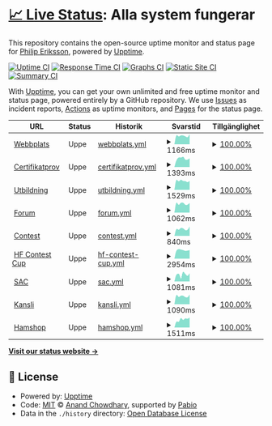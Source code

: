 # [📈 Live Status](https://phieri.github.io/upptime): <!--live status--> **Alla system fungerar**

This repository contains the open-source uptime monitor and status page for [Philip Eriksson](https://www.philiperiksson.se), powered by [Upptime](https://github.com/upptime/upptime).

[![Uptime CI](https://github.com/phieri/upptime/workflows/Uptime%20CI/badge.svg)](https://github.com/phieri/upptime/actions?query=workflow%3A%22Uptime+CI%22)
[![Response Time CI](https://github.com/phieri/upptime/workflows/Response%20Time%20CI/badge.svg)](https://github.com/phieri/upptime/actions?query=workflow%3A%22Response+Time+CI%22)
[![Graphs CI](https://github.com/phieri/upptime/workflows/Graphs%20CI/badge.svg)](https://github.com/phieri/upptime/actions?query=workflow%3A%22Graphs+CI%22)
[![Static Site CI](https://github.com/phieri/upptime/workflows/Static%20Site%20CI/badge.svg)](https://github.com/phieri/upptime/actions?query=workflow%3A%22Static+Site+CI%22)
[![Summary CI](https://github.com/phieri/upptime/workflows/Summary%20CI/badge.svg)](https://github.com/phieri/upptime/actions?query=workflow%3A%22Summary+CI%22)

With [Upptime](https://upptime.js.org), you can get your own unlimited and free uptime monitor and status page, powered entirely by a GitHub repository. We use [Issues](https://github.com/phieri/upptime/issues) as incident reports, [Actions](https://github.com/phieri/upptime/actions) as uptime monitors, and [Pages](https://phieri.github.io/upptime) for the status page.

<!--start: status pages-->
<!-- This summary is generated by Upptime (https://github.com/upptime/upptime) -->
<!-- Do not edit this manually, your changes will be overwritten -->
<!-- prettier-ignore -->
| URL | Status | Historik | Svarstid | Tillgänglighet |
| --- | ------ | ------- | ------------- | ------ |
| <img alt="" src="https://icons.duckduckgo.com/ip3/www.ssa.se.ico" height="13"> [Webbplats](https://www.ssa.se) | Uppe | [webbplats.yml](https://github.com/phieri/upptime/commits/HEAD/history/webbplats.yml) | <details><summary><img alt="Response time graph" src="./graphs/webbplats/response-time-week.png" height="20"> 1166ms</summary><br><a href="https://phieri.github.io/upptime/history/webbplats"><img alt="Svarstid 1141" src="https://img.shields.io/endpoint?url=https%3A%2F%2Fraw.githubusercontent.com%2Fphieri%2Fupptime%2FHEAD%2Fapi%2Fwebbplats%2Fresponse-time.json"></a><br><a href="https://phieri.github.io/upptime/history/webbplats"><img alt="24-hour response time 1293" src="https://img.shields.io/endpoint?url=https%3A%2F%2Fraw.githubusercontent.com%2Fphieri%2Fupptime%2FHEAD%2Fapi%2Fwebbplats%2Fresponse-time-day.json"></a><br><a href="https://phieri.github.io/upptime/history/webbplats"><img alt="7-day response time 1166" src="https://img.shields.io/endpoint?url=https%3A%2F%2Fraw.githubusercontent.com%2Fphieri%2Fupptime%2FHEAD%2Fapi%2Fwebbplats%2Fresponse-time-week.json"></a><br><a href="https://phieri.github.io/upptime/history/webbplats"><img alt="30-day response time 1146" src="https://img.shields.io/endpoint?url=https%3A%2F%2Fraw.githubusercontent.com%2Fphieri%2Fupptime%2FHEAD%2Fapi%2Fwebbplats%2Fresponse-time-month.json"></a><br><a href="https://phieri.github.io/upptime/history/webbplats"><img alt="1-year response time 1141" src="https://img.shields.io/endpoint?url=https%3A%2F%2Fraw.githubusercontent.com%2Fphieri%2Fupptime%2FHEAD%2Fapi%2Fwebbplats%2Fresponse-time-year.json"></a></details> | <details><summary><a href="https://phieri.github.io/upptime/history/webbplats">100.00%</a></summary><a href="https://phieri.github.io/upptime/history/webbplats"><img alt="Tillgänglighet 99.99%" src="https://img.shields.io/endpoint?url=https%3A%2F%2Fraw.githubusercontent.com%2Fphieri%2Fupptime%2FHEAD%2Fapi%2Fwebbplats%2Fuptime.json"></a><br><a href="https://phieri.github.io/upptime/history/webbplats"><img alt="24-hour uptime 100.00%" src="https://img.shields.io/endpoint?url=https%3A%2F%2Fraw.githubusercontent.com%2Fphieri%2Fupptime%2FHEAD%2Fapi%2Fwebbplats%2Fuptime-day.json"></a><br><a href="https://phieri.github.io/upptime/history/webbplats"><img alt="7-day uptime 100.00%" src="https://img.shields.io/endpoint?url=https%3A%2F%2Fraw.githubusercontent.com%2Fphieri%2Fupptime%2FHEAD%2Fapi%2Fwebbplats%2Fuptime-week.json"></a><br><a href="https://phieri.github.io/upptime/history/webbplats"><img alt="30-day uptime 99.96%" src="https://img.shields.io/endpoint?url=https%3A%2F%2Fraw.githubusercontent.com%2Fphieri%2Fupptime%2FHEAD%2Fapi%2Fwebbplats%2Fuptime-month.json"></a><br><a href="https://phieri.github.io/upptime/history/webbplats"><img alt="1-year uptime 99.99%" src="https://img.shields.io/endpoint?url=https%3A%2F%2Fraw.githubusercontent.com%2Fphieri%2Fupptime%2FHEAD%2Fapi%2Fwebbplats%2Fuptime-year.json"></a></details>
| <img alt="" src="https://icons.duckduckgo.com/ip3/examen.ssa.se.ico" height="13"> [Certifikatprov](https://examen.ssa.se) | Uppe | [certifikatprov.yml](https://github.com/phieri/upptime/commits/HEAD/history/certifikatprov.yml) | <details><summary><img alt="Response time graph" src="./graphs/certifikatprov/response-time-week.png" height="20"> 1393ms</summary><br><a href="https://phieri.github.io/upptime/history/certifikatprov"><img alt="Svarstid 1188" src="https://img.shields.io/endpoint?url=https%3A%2F%2Fraw.githubusercontent.com%2Fphieri%2Fupptime%2FHEAD%2Fapi%2Fcertifikatprov%2Fresponse-time.json"></a><br><a href="https://phieri.github.io/upptime/history/certifikatprov"><img alt="24-hour response time 1509" src="https://img.shields.io/endpoint?url=https%3A%2F%2Fraw.githubusercontent.com%2Fphieri%2Fupptime%2FHEAD%2Fapi%2Fcertifikatprov%2Fresponse-time-day.json"></a><br><a href="https://phieri.github.io/upptime/history/certifikatprov"><img alt="7-day response time 1393" src="https://img.shields.io/endpoint?url=https%3A%2F%2Fraw.githubusercontent.com%2Fphieri%2Fupptime%2FHEAD%2Fapi%2Fcertifikatprov%2Fresponse-time-week.json"></a><br><a href="https://phieri.github.io/upptime/history/certifikatprov"><img alt="30-day response time 1190" src="https://img.shields.io/endpoint?url=https%3A%2F%2Fraw.githubusercontent.com%2Fphieri%2Fupptime%2FHEAD%2Fapi%2Fcertifikatprov%2Fresponse-time-month.json"></a><br><a href="https://phieri.github.io/upptime/history/certifikatprov"><img alt="1-year response time 1188" src="https://img.shields.io/endpoint?url=https%3A%2F%2Fraw.githubusercontent.com%2Fphieri%2Fupptime%2FHEAD%2Fapi%2Fcertifikatprov%2Fresponse-time-year.json"></a></details> | <details><summary><a href="https://phieri.github.io/upptime/history/certifikatprov">100.00%</a></summary><a href="https://phieri.github.io/upptime/history/certifikatprov"><img alt="Tillgänglighet 100.00%" src="https://img.shields.io/endpoint?url=https%3A%2F%2Fraw.githubusercontent.com%2Fphieri%2Fupptime%2FHEAD%2Fapi%2Fcertifikatprov%2Fuptime.json"></a><br><a href="https://phieri.github.io/upptime/history/certifikatprov"><img alt="24-hour uptime 100.00%" src="https://img.shields.io/endpoint?url=https%3A%2F%2Fraw.githubusercontent.com%2Fphieri%2Fupptime%2FHEAD%2Fapi%2Fcertifikatprov%2Fuptime-day.json"></a><br><a href="https://phieri.github.io/upptime/history/certifikatprov"><img alt="7-day uptime 100.00%" src="https://img.shields.io/endpoint?url=https%3A%2F%2Fraw.githubusercontent.com%2Fphieri%2Fupptime%2FHEAD%2Fapi%2Fcertifikatprov%2Fuptime-week.json"></a><br><a href="https://phieri.github.io/upptime/history/certifikatprov"><img alt="30-day uptime 100.00%" src="https://img.shields.io/endpoint?url=https%3A%2F%2Fraw.githubusercontent.com%2Fphieri%2Fupptime%2FHEAD%2Fapi%2Fcertifikatprov%2Fuptime-month.json"></a><br><a href="https://phieri.github.io/upptime/history/certifikatprov"><img alt="1-year uptime 100.00%" src="https://img.shields.io/endpoint?url=https%3A%2F%2Fraw.githubusercontent.com%2Fphieri%2Fupptime%2FHEAD%2Fapi%2Fcertifikatprov%2Fuptime-year.json"></a></details>
| <img alt="" src="https://icons.duckduckgo.com/ip3/kurs.ssa.se.ico" height="13"> [Utbildning](https://kurs.ssa.se) | Uppe | [utbildning.yml](https://github.com/phieri/upptime/commits/HEAD/history/utbildning.yml) | <details><summary><img alt="Response time graph" src="./graphs/utbildning/response-time-week.png" height="20"> 1529ms</summary><br><a href="https://phieri.github.io/upptime/history/utbildning"><img alt="Svarstid 1149" src="https://img.shields.io/endpoint?url=https%3A%2F%2Fraw.githubusercontent.com%2Fphieri%2Fupptime%2FHEAD%2Fapi%2Futbildning%2Fresponse-time.json"></a><br><a href="https://phieri.github.io/upptime/history/utbildning"><img alt="24-hour response time 1470" src="https://img.shields.io/endpoint?url=https%3A%2F%2Fraw.githubusercontent.com%2Fphieri%2Fupptime%2FHEAD%2Fapi%2Futbildning%2Fresponse-time-day.json"></a><br><a href="https://phieri.github.io/upptime/history/utbildning"><img alt="7-day response time 1529" src="https://img.shields.io/endpoint?url=https%3A%2F%2Fraw.githubusercontent.com%2Fphieri%2Fupptime%2FHEAD%2Fapi%2Futbildning%2Fresponse-time-week.json"></a><br><a href="https://phieri.github.io/upptime/history/utbildning"><img alt="30-day response time 1280" src="https://img.shields.io/endpoint?url=https%3A%2F%2Fraw.githubusercontent.com%2Fphieri%2Fupptime%2FHEAD%2Fapi%2Futbildning%2Fresponse-time-month.json"></a><br><a href="https://phieri.github.io/upptime/history/utbildning"><img alt="1-year response time 1149" src="https://img.shields.io/endpoint?url=https%3A%2F%2Fraw.githubusercontent.com%2Fphieri%2Fupptime%2FHEAD%2Fapi%2Futbildning%2Fresponse-time-year.json"></a></details> | <details><summary><a href="https://phieri.github.io/upptime/history/utbildning">100.00%</a></summary><a href="https://phieri.github.io/upptime/history/utbildning"><img alt="Tillgänglighet 100.00%" src="https://img.shields.io/endpoint?url=https%3A%2F%2Fraw.githubusercontent.com%2Fphieri%2Fupptime%2FHEAD%2Fapi%2Futbildning%2Fuptime.json"></a><br><a href="https://phieri.github.io/upptime/history/utbildning"><img alt="24-hour uptime 100.00%" src="https://img.shields.io/endpoint?url=https%3A%2F%2Fraw.githubusercontent.com%2Fphieri%2Fupptime%2FHEAD%2Fapi%2Futbildning%2Fuptime-day.json"></a><br><a href="https://phieri.github.io/upptime/history/utbildning"><img alt="7-day uptime 100.00%" src="https://img.shields.io/endpoint?url=https%3A%2F%2Fraw.githubusercontent.com%2Fphieri%2Fupptime%2FHEAD%2Fapi%2Futbildning%2Fuptime-week.json"></a><br><a href="https://phieri.github.io/upptime/history/utbildning"><img alt="30-day uptime 100.00%" src="https://img.shields.io/endpoint?url=https%3A%2F%2Fraw.githubusercontent.com%2Fphieri%2Fupptime%2FHEAD%2Fapi%2Futbildning%2Fuptime-month.json"></a><br><a href="https://phieri.github.io/upptime/history/utbildning"><img alt="1-year uptime 100.00%" src="https://img.shields.io/endpoint?url=https%3A%2F%2Fraw.githubusercontent.com%2Fphieri%2Fupptime%2FHEAD%2Fapi%2Futbildning%2Fuptime-year.json"></a></details>
| <img alt="" src="https://icons.duckduckgo.com/ip3/forum.ssa.se.ico" height="13"> [Forum](https://forum.ssa.se) | Uppe | [forum.yml](https://github.com/phieri/upptime/commits/HEAD/history/forum.yml) | <details><summary><img alt="Response time graph" src="./graphs/forum/response-time-week.png" height="20"> 1062ms</summary><br><a href="https://phieri.github.io/upptime/history/forum"><img alt="Svarstid 1060" src="https://img.shields.io/endpoint?url=https%3A%2F%2Fraw.githubusercontent.com%2Fphieri%2Fupptime%2FHEAD%2Fapi%2Fforum%2Fresponse-time.json"></a><br><a href="https://phieri.github.io/upptime/history/forum"><img alt="24-hour response time 1257" src="https://img.shields.io/endpoint?url=https%3A%2F%2Fraw.githubusercontent.com%2Fphieri%2Fupptime%2FHEAD%2Fapi%2Fforum%2Fresponse-time-day.json"></a><br><a href="https://phieri.github.io/upptime/history/forum"><img alt="7-day response time 1062" src="https://img.shields.io/endpoint?url=https%3A%2F%2Fraw.githubusercontent.com%2Fphieri%2Fupptime%2FHEAD%2Fapi%2Fforum%2Fresponse-time-week.json"></a><br><a href="https://phieri.github.io/upptime/history/forum"><img alt="30-day response time 1069" src="https://img.shields.io/endpoint?url=https%3A%2F%2Fraw.githubusercontent.com%2Fphieri%2Fupptime%2FHEAD%2Fapi%2Fforum%2Fresponse-time-month.json"></a><br><a href="https://phieri.github.io/upptime/history/forum"><img alt="1-year response time 1060" src="https://img.shields.io/endpoint?url=https%3A%2F%2Fraw.githubusercontent.com%2Fphieri%2Fupptime%2FHEAD%2Fapi%2Fforum%2Fresponse-time-year.json"></a></details> | <details><summary><a href="https://phieri.github.io/upptime/history/forum">100.00%</a></summary><a href="https://phieri.github.io/upptime/history/forum"><img alt="Tillgänglighet 100.00%" src="https://img.shields.io/endpoint?url=https%3A%2F%2Fraw.githubusercontent.com%2Fphieri%2Fupptime%2FHEAD%2Fapi%2Fforum%2Fuptime.json"></a><br><a href="https://phieri.github.io/upptime/history/forum"><img alt="24-hour uptime 100.00%" src="https://img.shields.io/endpoint?url=https%3A%2F%2Fraw.githubusercontent.com%2Fphieri%2Fupptime%2FHEAD%2Fapi%2Fforum%2Fuptime-day.json"></a><br><a href="https://phieri.github.io/upptime/history/forum"><img alt="7-day uptime 100.00%" src="https://img.shields.io/endpoint?url=https%3A%2F%2Fraw.githubusercontent.com%2Fphieri%2Fupptime%2FHEAD%2Fapi%2Fforum%2Fuptime-week.json"></a><br><a href="https://phieri.github.io/upptime/history/forum"><img alt="30-day uptime 100.00%" src="https://img.shields.io/endpoint?url=https%3A%2F%2Fraw.githubusercontent.com%2Fphieri%2Fupptime%2FHEAD%2Fapi%2Fforum%2Fuptime-month.json"></a><br><a href="https://phieri.github.io/upptime/history/forum"><img alt="1-year uptime 100.00%" src="https://img.shields.io/endpoint?url=https%3A%2F%2Fraw.githubusercontent.com%2Fphieri%2Fupptime%2FHEAD%2Fapi%2Fforum%2Fuptime-year.json"></a></details>
| <img alt="" src="https://icons.duckduckgo.com/ip3/contest.ssa.se.ico" height="13"> [Contest](https://contest.ssa.se) | Uppe | [contest.yml](https://github.com/phieri/upptime/commits/HEAD/history/contest.yml) | <details><summary><img alt="Response time graph" src="./graphs/contest/response-time-week.png" height="20"> 840ms</summary><br><a href="https://phieri.github.io/upptime/history/contest"><img alt="Svarstid 831" src="https://img.shields.io/endpoint?url=https%3A%2F%2Fraw.githubusercontent.com%2Fphieri%2Fupptime%2FHEAD%2Fapi%2Fcontest%2Fresponse-time.json"></a><br><a href="https://phieri.github.io/upptime/history/contest"><img alt="24-hour response time 900" src="https://img.shields.io/endpoint?url=https%3A%2F%2Fraw.githubusercontent.com%2Fphieri%2Fupptime%2FHEAD%2Fapi%2Fcontest%2Fresponse-time-day.json"></a><br><a href="https://phieri.github.io/upptime/history/contest"><img alt="7-day response time 840" src="https://img.shields.io/endpoint?url=https%3A%2F%2Fraw.githubusercontent.com%2Fphieri%2Fupptime%2FHEAD%2Fapi%2Fcontest%2Fresponse-time-week.json"></a><br><a href="https://phieri.github.io/upptime/history/contest"><img alt="30-day response time 828" src="https://img.shields.io/endpoint?url=https%3A%2F%2Fraw.githubusercontent.com%2Fphieri%2Fupptime%2FHEAD%2Fapi%2Fcontest%2Fresponse-time-month.json"></a><br><a href="https://phieri.github.io/upptime/history/contest"><img alt="1-year response time 831" src="https://img.shields.io/endpoint?url=https%3A%2F%2Fraw.githubusercontent.com%2Fphieri%2Fupptime%2FHEAD%2Fapi%2Fcontest%2Fresponse-time-year.json"></a></details> | <details><summary><a href="https://phieri.github.io/upptime/history/contest">100.00%</a></summary><a href="https://phieri.github.io/upptime/history/contest"><img alt="Tillgänglighet 99.99%" src="https://img.shields.io/endpoint?url=https%3A%2F%2Fraw.githubusercontent.com%2Fphieri%2Fupptime%2FHEAD%2Fapi%2Fcontest%2Fuptime.json"></a><br><a href="https://phieri.github.io/upptime/history/contest"><img alt="24-hour uptime 100.00%" src="https://img.shields.io/endpoint?url=https%3A%2F%2Fraw.githubusercontent.com%2Fphieri%2Fupptime%2FHEAD%2Fapi%2Fcontest%2Fuptime-day.json"></a><br><a href="https://phieri.github.io/upptime/history/contest"><img alt="7-day uptime 100.00%" src="https://img.shields.io/endpoint?url=https%3A%2F%2Fraw.githubusercontent.com%2Fphieri%2Fupptime%2FHEAD%2Fapi%2Fcontest%2Fuptime-week.json"></a><br><a href="https://phieri.github.io/upptime/history/contest"><img alt="30-day uptime 99.96%" src="https://img.shields.io/endpoint?url=https%3A%2F%2Fraw.githubusercontent.com%2Fphieri%2Fupptime%2FHEAD%2Fapi%2Fcontest%2Fuptime-month.json"></a><br><a href="https://phieri.github.io/upptime/history/contest"><img alt="1-year uptime 99.99%" src="https://img.shields.io/endpoint?url=https%3A%2F%2Fraw.githubusercontent.com%2Fphieri%2Fupptime%2FHEAD%2Fapi%2Fcontest%2Fuptime-year.json"></a></details>
| <img alt="" src="https://icons.duckduckgo.com/ip3/hfcup.ssa.se.ico" height="13"> [HF Contest Cup](https://hfcup.ssa.se) | Uppe | [hf-contest-cup.yml](https://github.com/phieri/upptime/commits/HEAD/history/hf-contest-cup.yml) | <details><summary><img alt="Response time graph" src="./graphs/hf-contest-cup/response-time-week.png" height="20"> 2954ms</summary><br><a href="https://phieri.github.io/upptime/history/hf-contest-cup"><img alt="Svarstid 2978" src="https://img.shields.io/endpoint?url=https%3A%2F%2Fraw.githubusercontent.com%2Fphieri%2Fupptime%2FHEAD%2Fapi%2Fhf-contest-cup%2Fresponse-time.json"></a><br><a href="https://phieri.github.io/upptime/history/hf-contest-cup"><img alt="24-hour response time 3102" src="https://img.shields.io/endpoint?url=https%3A%2F%2Fraw.githubusercontent.com%2Fphieri%2Fupptime%2FHEAD%2Fapi%2Fhf-contest-cup%2Fresponse-time-day.json"></a><br><a href="https://phieri.github.io/upptime/history/hf-contest-cup"><img alt="7-day response time 2954" src="https://img.shields.io/endpoint?url=https%3A%2F%2Fraw.githubusercontent.com%2Fphieri%2Fupptime%2FHEAD%2Fapi%2Fhf-contest-cup%2Fresponse-time-week.json"></a><br><a href="https://phieri.github.io/upptime/history/hf-contest-cup"><img alt="30-day response time 2851" src="https://img.shields.io/endpoint?url=https%3A%2F%2Fraw.githubusercontent.com%2Fphieri%2Fupptime%2FHEAD%2Fapi%2Fhf-contest-cup%2Fresponse-time-month.json"></a><br><a href="https://phieri.github.io/upptime/history/hf-contest-cup"><img alt="1-year response time 2978" src="https://img.shields.io/endpoint?url=https%3A%2F%2Fraw.githubusercontent.com%2Fphieri%2Fupptime%2FHEAD%2Fapi%2Fhf-contest-cup%2Fresponse-time-year.json"></a></details> | <details><summary><a href="https://phieri.github.io/upptime/history/hf-contest-cup">100.00%</a></summary><a href="https://phieri.github.io/upptime/history/hf-contest-cup"><img alt="Tillgänglighet 99.61%" src="https://img.shields.io/endpoint?url=https%3A%2F%2Fraw.githubusercontent.com%2Fphieri%2Fupptime%2FHEAD%2Fapi%2Fhf-contest-cup%2Fuptime.json"></a><br><a href="https://phieri.github.io/upptime/history/hf-contest-cup"><img alt="24-hour uptime 100.00%" src="https://img.shields.io/endpoint?url=https%3A%2F%2Fraw.githubusercontent.com%2Fphieri%2Fupptime%2FHEAD%2Fapi%2Fhf-contest-cup%2Fuptime-day.json"></a><br><a href="https://phieri.github.io/upptime/history/hf-contest-cup"><img alt="7-day uptime 100.00%" src="https://img.shields.io/endpoint?url=https%3A%2F%2Fraw.githubusercontent.com%2Fphieri%2Fupptime%2FHEAD%2Fapi%2Fhf-contest-cup%2Fuptime-week.json"></a><br><a href="https://phieri.github.io/upptime/history/hf-contest-cup"><img alt="30-day uptime 97.33%" src="https://img.shields.io/endpoint?url=https%3A%2F%2Fraw.githubusercontent.com%2Fphieri%2Fupptime%2FHEAD%2Fapi%2Fhf-contest-cup%2Fuptime-month.json"></a><br><a href="https://phieri.github.io/upptime/history/hf-contest-cup"><img alt="1-year uptime 99.61%" src="https://img.shields.io/endpoint?url=https%3A%2F%2Fraw.githubusercontent.com%2Fphieri%2Fupptime%2FHEAD%2Fapi%2Fhf-contest-cup%2Fuptime-year.json"></a></details>
| <img alt="" src="https://icons.duckduckgo.com/ip3/www.sactest.net.ico" height="13"> [SAC](https://www.sactest.net) | Uppe | [sac.yml](https://github.com/phieri/upptime/commits/HEAD/history/sac.yml) | <details><summary><img alt="Response time graph" src="./graphs/sac/response-time-week.png" height="20"> 1081ms</summary><br><a href="https://phieri.github.io/upptime/history/sac"><img alt="Svarstid 1581" src="https://img.shields.io/endpoint?url=https%3A%2F%2Fraw.githubusercontent.com%2Fphieri%2Fupptime%2FHEAD%2Fapi%2Fsac%2Fresponse-time.json"></a><br><a href="https://phieri.github.io/upptime/history/sac"><img alt="24-hour response time 1179" src="https://img.shields.io/endpoint?url=https%3A%2F%2Fraw.githubusercontent.com%2Fphieri%2Fupptime%2FHEAD%2Fapi%2Fsac%2Fresponse-time-day.json"></a><br><a href="https://phieri.github.io/upptime/history/sac"><img alt="7-day response time 1081" src="https://img.shields.io/endpoint?url=https%3A%2F%2Fraw.githubusercontent.com%2Fphieri%2Fupptime%2FHEAD%2Fapi%2Fsac%2Fresponse-time-week.json"></a><br><a href="https://phieri.github.io/upptime/history/sac"><img alt="30-day response time 1636" src="https://img.shields.io/endpoint?url=https%3A%2F%2Fraw.githubusercontent.com%2Fphieri%2Fupptime%2FHEAD%2Fapi%2Fsac%2Fresponse-time-month.json"></a><br><a href="https://phieri.github.io/upptime/history/sac"><img alt="1-year response time 1581" src="https://img.shields.io/endpoint?url=https%3A%2F%2Fraw.githubusercontent.com%2Fphieri%2Fupptime%2FHEAD%2Fapi%2Fsac%2Fresponse-time-year.json"></a></details> | <details><summary><a href="https://phieri.github.io/upptime/history/sac">100.00%</a></summary><a href="https://phieri.github.io/upptime/history/sac"><img alt="Tillgänglighet 99.98%" src="https://img.shields.io/endpoint?url=https%3A%2F%2Fraw.githubusercontent.com%2Fphieri%2Fupptime%2FHEAD%2Fapi%2Fsac%2Fuptime.json"></a><br><a href="https://phieri.github.io/upptime/history/sac"><img alt="24-hour uptime 100.00%" src="https://img.shields.io/endpoint?url=https%3A%2F%2Fraw.githubusercontent.com%2Fphieri%2Fupptime%2FHEAD%2Fapi%2Fsac%2Fuptime-day.json"></a><br><a href="https://phieri.github.io/upptime/history/sac"><img alt="7-day uptime 100.00%" src="https://img.shields.io/endpoint?url=https%3A%2F%2Fraw.githubusercontent.com%2Fphieri%2Fupptime%2FHEAD%2Fapi%2Fsac%2Fuptime-week.json"></a><br><a href="https://phieri.github.io/upptime/history/sac"><img alt="30-day uptime 99.88%" src="https://img.shields.io/endpoint?url=https%3A%2F%2Fraw.githubusercontent.com%2Fphieri%2Fupptime%2FHEAD%2Fapi%2Fsac%2Fuptime-month.json"></a><br><a href="https://phieri.github.io/upptime/history/sac"><img alt="1-year uptime 99.98%" src="https://img.shields.io/endpoint?url=https%3A%2F%2Fraw.githubusercontent.com%2Fphieri%2Fupptime%2FHEAD%2Fapi%2Fsac%2Fuptime-year.json"></a></details>
| <img alt="" src="https://icons.duckduckgo.com/ip3/kansli.ssa.se.ico" height="13"> [Kansli](https://kansli.ssa.se) | Uppe | [kansli.yml](https://github.com/phieri/upptime/commits/HEAD/history/kansli.yml) | <details><summary><img alt="Response time graph" src="./graphs/kansli/response-time-week.png" height="20"> 1090ms</summary><br><a href="https://phieri.github.io/upptime/history/kansli"><img alt="Svarstid 1048" src="https://img.shields.io/endpoint?url=https%3A%2F%2Fraw.githubusercontent.com%2Fphieri%2Fupptime%2FHEAD%2Fapi%2Fkansli%2Fresponse-time.json"></a><br><a href="https://phieri.github.io/upptime/history/kansli"><img alt="24-hour response time 1110" src="https://img.shields.io/endpoint?url=https%3A%2F%2Fraw.githubusercontent.com%2Fphieri%2Fupptime%2FHEAD%2Fapi%2Fkansli%2Fresponse-time-day.json"></a><br><a href="https://phieri.github.io/upptime/history/kansli"><img alt="7-day response time 1090" src="https://img.shields.io/endpoint?url=https%3A%2F%2Fraw.githubusercontent.com%2Fphieri%2Fupptime%2FHEAD%2Fapi%2Fkansli%2Fresponse-time-week.json"></a><br><a href="https://phieri.github.io/upptime/history/kansli"><img alt="30-day response time 1076" src="https://img.shields.io/endpoint?url=https%3A%2F%2Fraw.githubusercontent.com%2Fphieri%2Fupptime%2FHEAD%2Fapi%2Fkansli%2Fresponse-time-month.json"></a><br><a href="https://phieri.github.io/upptime/history/kansli"><img alt="1-year response time 1048" src="https://img.shields.io/endpoint?url=https%3A%2F%2Fraw.githubusercontent.com%2Fphieri%2Fupptime%2FHEAD%2Fapi%2Fkansli%2Fresponse-time-year.json"></a></details> | <details><summary><a href="https://phieri.github.io/upptime/history/kansli">100.00%</a></summary><a href="https://phieri.github.io/upptime/history/kansli"><img alt="Tillgänglighet 100.00%" src="https://img.shields.io/endpoint?url=https%3A%2F%2Fraw.githubusercontent.com%2Fphieri%2Fupptime%2FHEAD%2Fapi%2Fkansli%2Fuptime.json"></a><br><a href="https://phieri.github.io/upptime/history/kansli"><img alt="24-hour uptime 100.00%" src="https://img.shields.io/endpoint?url=https%3A%2F%2Fraw.githubusercontent.com%2Fphieri%2Fupptime%2FHEAD%2Fapi%2Fkansli%2Fuptime-day.json"></a><br><a href="https://phieri.github.io/upptime/history/kansli"><img alt="7-day uptime 100.00%" src="https://img.shields.io/endpoint?url=https%3A%2F%2Fraw.githubusercontent.com%2Fphieri%2Fupptime%2FHEAD%2Fapi%2Fkansli%2Fuptime-week.json"></a><br><a href="https://phieri.github.io/upptime/history/kansli"><img alt="30-day uptime 100.00%" src="https://img.shields.io/endpoint?url=https%3A%2F%2Fraw.githubusercontent.com%2Fphieri%2Fupptime%2FHEAD%2Fapi%2Fkansli%2Fuptime-month.json"></a><br><a href="https://phieri.github.io/upptime/history/kansli"><img alt="1-year uptime 100.00%" src="https://img.shields.io/endpoint?url=https%3A%2F%2Fraw.githubusercontent.com%2Fphieri%2Fupptime%2FHEAD%2Fapi%2Fkansli%2Fuptime-year.json"></a></details>
| <img alt="" src="https://icons.duckduckgo.com/ip3/hamshop.ssa.se.ico" height="13"> [Hamshop](https://hamshop.ssa.se) | Uppe | [hamshop.yml](https://github.com/phieri/upptime/commits/HEAD/history/hamshop.yml) | <details><summary><img alt="Response time graph" src="./graphs/hamshop/response-time-week.png" height="20"> 1511ms</summary><br><a href="https://phieri.github.io/upptime/history/hamshop"><img alt="Svarstid 1613" src="https://img.shields.io/endpoint?url=https%3A%2F%2Fraw.githubusercontent.com%2Fphieri%2Fupptime%2FHEAD%2Fapi%2Fhamshop%2Fresponse-time.json"></a><br><a href="https://phieri.github.io/upptime/history/hamshop"><img alt="24-hour response time 1707" src="https://img.shields.io/endpoint?url=https%3A%2F%2Fraw.githubusercontent.com%2Fphieri%2Fupptime%2FHEAD%2Fapi%2Fhamshop%2Fresponse-time-day.json"></a><br><a href="https://phieri.github.io/upptime/history/hamshop"><img alt="7-day response time 1511" src="https://img.shields.io/endpoint?url=https%3A%2F%2Fraw.githubusercontent.com%2Fphieri%2Fupptime%2FHEAD%2Fapi%2Fhamshop%2Fresponse-time-week.json"></a><br><a href="https://phieri.github.io/upptime/history/hamshop"><img alt="30-day response time 1644" src="https://img.shields.io/endpoint?url=https%3A%2F%2Fraw.githubusercontent.com%2Fphieri%2Fupptime%2FHEAD%2Fapi%2Fhamshop%2Fresponse-time-month.json"></a><br><a href="https://phieri.github.io/upptime/history/hamshop"><img alt="1-year response time 1613" src="https://img.shields.io/endpoint?url=https%3A%2F%2Fraw.githubusercontent.com%2Fphieri%2Fupptime%2FHEAD%2Fapi%2Fhamshop%2Fresponse-time-year.json"></a></details> | <details><summary><a href="https://phieri.github.io/upptime/history/hamshop">100.00%</a></summary><a href="https://phieri.github.io/upptime/history/hamshop"><img alt="Tillgänglighet 100.00%" src="https://img.shields.io/endpoint?url=https%3A%2F%2Fraw.githubusercontent.com%2Fphieri%2Fupptime%2FHEAD%2Fapi%2Fhamshop%2Fuptime.json"></a><br><a href="https://phieri.github.io/upptime/history/hamshop"><img alt="24-hour uptime 100.00%" src="https://img.shields.io/endpoint?url=https%3A%2F%2Fraw.githubusercontent.com%2Fphieri%2Fupptime%2FHEAD%2Fapi%2Fhamshop%2Fuptime-day.json"></a><br><a href="https://phieri.github.io/upptime/history/hamshop"><img alt="7-day uptime 100.00%" src="https://img.shields.io/endpoint?url=https%3A%2F%2Fraw.githubusercontent.com%2Fphieri%2Fupptime%2FHEAD%2Fapi%2Fhamshop%2Fuptime-week.json"></a><br><a href="https://phieri.github.io/upptime/history/hamshop"><img alt="30-day uptime 100.00%" src="https://img.shields.io/endpoint?url=https%3A%2F%2Fraw.githubusercontent.com%2Fphieri%2Fupptime%2FHEAD%2Fapi%2Fhamshop%2Fuptime-month.json"></a><br><a href="https://phieri.github.io/upptime/history/hamshop"><img alt="1-year uptime 100.00%" src="https://img.shields.io/endpoint?url=https%3A%2F%2Fraw.githubusercontent.com%2Fphieri%2Fupptime%2FHEAD%2Fapi%2Fhamshop%2Fuptime-year.json"></a></details>

<!--end: status pages-->

[**Visit our status website →**](https://phieri.github.io/upptime)

## 📄 License

- Powered by: [Upptime](https://github.com/upptime/upptime)
- Code: [MIT](./LICENSE) © [Anand Chowdhary](https://anandchowdhary.com), supported by [Pabio](https://pabio.com)
- Data in the `./history` directory: [Open Database License](https://opendatacommons.org/licenses/odbl/1-0/)
